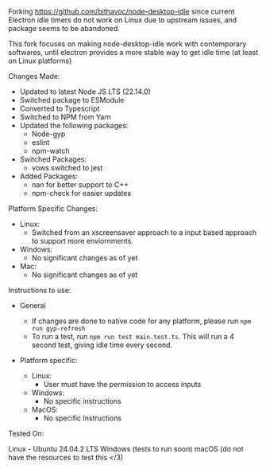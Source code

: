 Forking https://github.com/bithavoc/node-desktop-idle since current Electron idle timers do not work on Linux due to upstream issues, and package seems to be abandoned.

This fork focuses on making node-desktop-idle work with contemporary softwares, until electron provides a more stable way to get idle time (at least on Linux platforms)

Changes Made:
- Updated to latest Node JS LTS (22.14.0)
- Switched package to ESModule
- Converted to Typescript
- Switched to NPM from Yarn
- Updated the following packages:
    - Node-gyp
    - eslint
    - npm-watch
- Switched Packages:
    - vows switched to jest
- Added Packages:
    - nan for better support to C++
    - npm-check for easier updates

Platform Specific Changes:
- Linux:
    - Switched from an xscreensaver approach to a input based approach to support more enviornments.
- Windows:
    - No significant changes as of yet
- Mac:
    - No significant changes as of yet

Instructions to use:

- General
    - If changes are done to native code for any platform, please run `npm run gyp-refresh`
    - To run a test, run `npm run test main.test.ts`. This will run a 4 second test, giving idle time every second.

- Platform specific:
    - Linux:
        - User must have the permission to access inputs
    - Windows:
        - No specific instructions
    - MacOS:
        - No specific Instructions

Tested On:

Linux 
    - Ubuntu 24.04.2 LTS
Windows (tests to run soon)
macOS (do not have the resources to test this </3)
